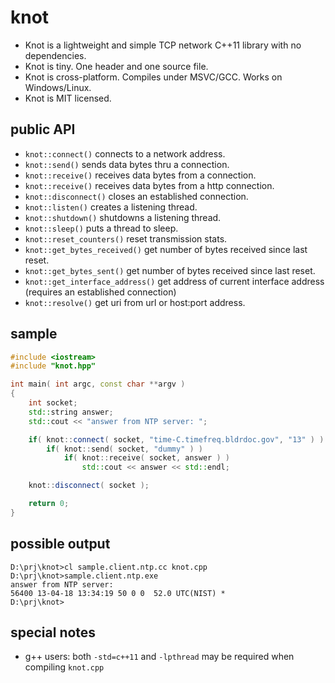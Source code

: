 knot
====

- Knot is a lightweight and simple TCP network C++11 library with no dependencies.
- Knot is tiny. One header and one source file.
- Knot is cross-platform. Compiles under MSVC/GCC. Works on Windows/Linux.
- Knot is MIT licensed.

public API
----------
- `knot::connect()` connects to a network address.
- `knot::send()` sends data bytes thru a connection.
- `knot::receive()` receives data bytes from a connection.
- `knot::receive()` receives data bytes from a http connection.
- `knot::disconnect()` closes an established connection.
- `knot::listen()` creates a listening thread.
- `knot::shutdown()` shutdowns a listening thread.
- `knot::sleep()` puts a thread to sleep.
- `knot::reset_counters()` reset transmission stats.
- `knot::get_bytes_received()` get number of bytes received since last reset.
- `knot::get_bytes_sent()` get number of bytes received since last reset.
- `knot::get_interface_address()` get address of current interface address (requires an established connection)
- `knot::resolve()` get uri from url or host:port address.

sample
------
```c++
#include <iostream>
#include "knot.hpp"

int main( int argc, const char **argv )
{
    int socket;
    std::string answer;
    std::cout << "answer from NTP server: ";

    if( knot::connect( socket, "time-C.timefreq.bldrdoc.gov", "13" ) )
        if( knot::send( socket, "dummy" ) )
            if( knot::receive( socket, answer ) )
                std::cout << answer << std::endl;

    knot::disconnect( socket );

    return 0;
}
```

possible output
---------------
```
D:\prj\knot>cl sample.client.ntp.cc knot.cpp
D:\prj\knot>sample.client.ntp.exe
answer from NTP server:
56400 13-04-18 13:34:19 50 0 0  52.0 UTC(NIST) *
D:\prj\knot>
```

special notes
-------------
- g++ users: both `-std=c++11` and `-lpthread` may be required when compiling `knot.cpp`

